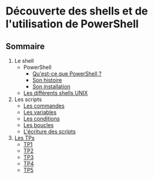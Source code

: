 # Découverte des shells et de l'utilisation de PowerShell

## **Sommaire**

1. Le shell
    * PowerShell
        * [Qu'est-ce que PowerShell ?](https://github.com/NatSch45/linux/blob/master/Powershell/pages/powershell.md)
        * [Son histoire](https://github.com/NatSch45/linux/blob/master/Powershell/pages/histoire.md)
        * [Son installation](https://github.com/NatSch45/linux/blob/master/Powershell/pages/installation.md)
    * [Les différents shells UNIX](https://github.com/NatSch45/linux/blob/master/Powershell/pages/shell.md)
2. Les scripts
    * [Les commandes](https://github.com/NatSch45/linux/blob/master/Powershell/pages/commandes.md)
    * [Les variables](https://github.com/NatSch45/linux/blob/master/Powershell/pages/variables.md)
    * [Les conditions](https://github.com/NatSch45/linux/blob/master/Powershell/pages/condition.md)
    * [Les boucles](https://github.com/NatSch45/linux/blob/master/Powershell/pages/boucle.md)
    * [L'écriture des scripts](https://github.com/NatSch45/linux/blob/master/Powershell/scripts.md)
3. [Les TPs](https://github.com/NatSch45/linux/blob/master/Powershell/pages/tps/tp.md)
    * [TP1](https://github.com/NatSch45/linux/blob/master/Powershell/pages/tps/tp1.md)
    * [TP2](https://github.com/NatSch45/linux/blob/master/Powershell/pages/tps/tp2.md)
    * [TP3](https://github.com/NatSch45/linux/blob/master/Powershell/pages/tps/tp3.md)
    * [TP4](https://github.com/NatSch45/linux/blob/master/Powershell/pages/tps/tp4.md)
    * [TP5](https://github.com/NatSch45/linux/blob/master/Powershell/pages/tps/tp5.md)
